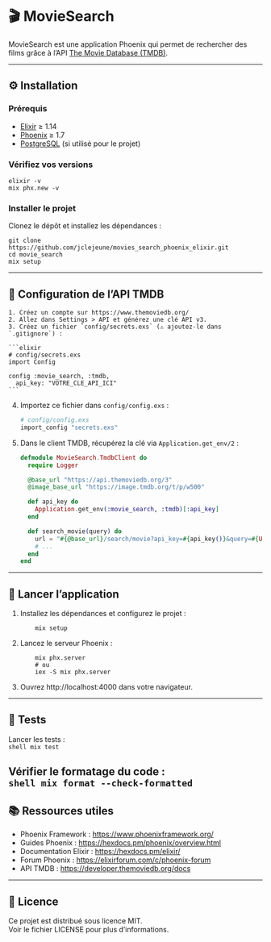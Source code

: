 # 🎬 MovieSearch

MovieSearch est une application Phoenix qui permet de rechercher des films grâce à l’API [The Movie Database (TMDB)](https://www.themoviedb.org/).

---

## ⚙️ Installation

### Prérequis

- [Elixir](https://elixir-lang.org/install.html) ≥ 1.14  
- [Phoenix](https://hexdocs.pm/phoenix/installation.html) ≥ 1.7  
- [PostgreSQL](https://www.postgresql.org/download/) (si utilisé pour le projet)

### Vérifiez vos versions
```shell
elixir -v  
mix phx.new -v  
```

### Installer le projet

Clonez le dépôt et installez les dépendances :
```shell 
git clone https://github.com/jclejeune/movies_search_phoenix_elixir.git  
cd movie_search  
mix setup  
```

---

## 🔑 Configuration de l’API TMDB

    1. Créez un compte sur https://www.themoviedb.org/  
    2. Allez dans Settings > API et générez une clé API v3.  
    3. Créez un fichier `config/secrets.exs` (⚠️ ajoutez-le dans `.gitignore`) :

    ```elixir
    # config/secrets.exs
    import Config

    config :movie_search, :tmdb,
      api_key: "VOTRE_CLE_API_ICI"
    ```

4. Importez ce fichier dans `config/config.exs` :

    ```elixir
    # config/config.exs
    import_config "secrets.exs"
    ```

5. Dans le client TMDB, récupérez la clé via `Application.get_env/2` :

    ```elixir
    defmodule MovieSearch.TmdbClient do
      require Logger

      @base_url "https://api.themoviedb.org/3"
      @image_base_url "https://image.tmdb.org/t/p/w500"

      def api_key do
        Application.get_env(:movie_search, :tmdb)[:api_key]
      end

      def search_movie(query) do
        url = "#{@base_url}/search/movie?api_key=#{api_key()}&query=#{URI.encode(query)}"
        # ...
      end
    end
    ```

---

## 🚀 Lancer l’application

1. Installez les dépendances et configurez le projet :  
    ```shell
        mix setup
    ```

2. Lancez le serveur Phoenix :  
    ```shell
        mix phx.server
        # ou
        iex -S mix phx.server
    ```

3. Ouvrez http://localhost:4000 dans votre navigateur.

---

## 🧪 Tests

Lancer les tests :  
    ```shell
        mix test
    ```

Vérifier le formatage du code :  
    ```shell
        mix format --check-formatted
    ```
---

## 📚 Ressources utiles

- Phoenix Framework : https://www.phoenixframework.org/  
- Guides Phoenix : https://hexdocs.pm/phoenix/overview.html  
- Documentation Elixir : https://hexdocs.pm/elixir/  
- Forum Phoenix : https://elixirforum.com/c/phoenix-forum  
- API TMDB : https://developer.themoviedb.org/docs  

---

## 📜 Licence

Ce projet est distribué sous licence MIT.  
Voir le fichier LICENSE pour plus d’informations.

